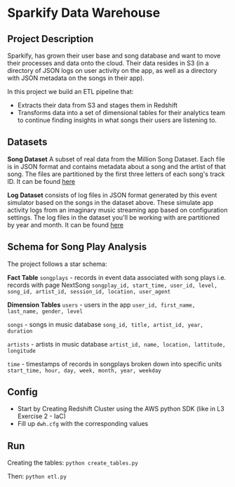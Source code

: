 # Sparkify Data Warehouse
## Project Description
Sparkify, has grown their user base and song database and want to move their processes and data onto the cloud. Their data resides in S3 (in a directory of JSON logs on user activity on the app, as well as a directory with JSON metadata on the songs in their app).

In this project we build an ETL pipeline that:
- Extracts their data from S3 and stages them in Redshift
- Transforms data into a set of dimensional tables for their analytics team to continue finding insights in what songs their users are listening to.

## Datasets
**Song Dataset**
A subset of real data from the Million Song Dataset. Each file is in JSON format and contains metadata about a song and the artist of that song. The files are partitioned by the first three letters of each song's track ID. 
It can be found [here](s3://udacity-dend/song_data)

**Log Dataset**
consists of log files in JSON format generated by this event simulator based on the songs in the dataset above. These simulate app activity logs from an imaginary music streaming app based on configuration settings. The log files in the dataset you'll be working with are partitioned by year and month.
It can be found [here](s3://udacity-dend/log_data)

## Schema for Song Play Analysis
The project follows a star schema:

**Fact Table**
`songplays` - records in event data associated with song plays i.e. records with page NextSong
```songplay_id, start_time, user_id, level, song_id, artist_id, session_id, location, user_agent```

**Dimension Tables**
`users` - users in the app
```user_id, first_name, last_name, gender, level```

`songs` - songs in music database
```song_id, title, artist_id, year, duration```

`artists` - artists in music database
```artist_id, name, location, lattitude, longitude```

`time` - timestamps of records in songplays broken down into specific units
```start_time, hour, day, week, month, year, weekday```

## Config
- Start by Creating Redshift Cluster using the AWS python SDK (like in L3 Exercise 2 - IaC)
- Fill up `dwh.cfg` with the corresponding values

## Run
Creating the tables:
`python create_tables.py`

Then:
`python etl.py`